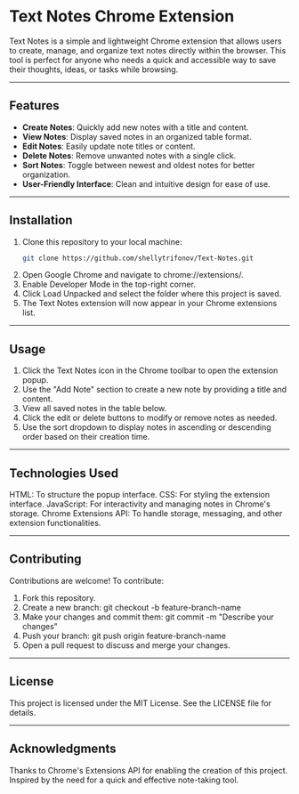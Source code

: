 # Text Notes Chrome Extension

Text Notes is a simple and lightweight Chrome extension that allows users to create, manage, and organize text notes directly within the browser. This tool is perfect for anyone who needs a quick and accessible way to save their thoughts, ideas, or tasks while browsing.

---

## Features

- **Create Notes**: Quickly add new notes with a title and content.
- **View Notes**: Display saved notes in an organized table format.
- **Edit Notes**: Easily update note titles or content.
- **Delete Notes**: Remove unwanted notes with a single click.
- **Sort Notes**: Toggle between newest and oldest notes for better organization.
- **User-Friendly Interface**: Clean and intuitive design for ease of use.

---

## Installation

1. Clone this repository to your local machine:
   ```bash
   git clone https://github.com/shellytrifonov/Text-Notes.git
2. Open Google Chrome and navigate to chrome://extensions/.
3. Enable Developer Mode in the top-right corner.
4. Click Load Unpacked and select the folder where this project is saved.
5. The Text Notes extension will now appear in your Chrome extensions list.

---

## Usage
1. Click the Text Notes icon in the Chrome toolbar to open the extension popup.
2. Use the "Add Note" section to create a new note by providing a title and content.
3. View all saved notes in the table below.
4. Click the edit or delete buttons to modify or remove notes as needed.
5. Use the sort dropdown to display notes in ascending or descending order based on their creation time.

---

## Technologies Used
HTML: To structure the popup interface.
CSS: For styling the extension interface.
JavaScript: For interactivity and managing notes in Chrome's storage.
Chrome Extensions API: To handle storage, messaging, and other extension functionalities.

---

## Contributing
Contributions are welcome! To contribute:
1. Fork this repository.
2. Create a new branch:
git checkout -b feature-branch-name
3. Make your changes and commit them:
git commit -m "Describe your changes"
4. Push your branch:
git push origin feature-branch-name
5. Open a pull request to discuss and merge your changes.

---

## License
This project is licensed under the MIT License. See the LICENSE file for details.

---

## Acknowledgments
Thanks to Chrome's Extensions API for enabling the creation of this project.
Inspired by the need for a quick and effective note-taking tool.
